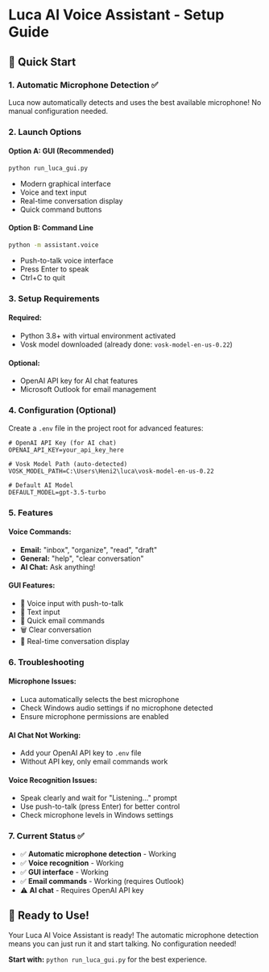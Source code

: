 # Luca AI Voice Assistant - Setup Guide

## 🚀 Quick Start

### 1. **Automatic Microphone Detection** ✅
Luca now automatically detects and uses the best available microphone! No manual configuration needed.

### 2. **Launch Options**

#### **Option A: GUI (Recommended)**
```bash
python run_luca_gui.py
```
- Modern graphical interface
- Voice and text input
- Real-time conversation display
- Quick command buttons

#### **Option B: Command Line**
```bash
python -m assistant.voice
```
- Push-to-talk voice interface
- Press Enter to speak
- Ctrl+C to quit

### 3. **Setup Requirements**

#### **Required:**
- Python 3.8+ with virtual environment activated
- Vosk model downloaded (already done: `vosk-model-en-us-0.22`)

#### **Optional:**
- OpenAI API key for AI chat features
- Microsoft Outlook for email management

### 4. **Configuration (Optional)**

Create a `.env` file in the project root for advanced features:

```env
# OpenAI API Key (for AI chat)
OPENAI_API_KEY=your_api_key_here

# Vosk Model Path (auto-detected)
VOSK_MODEL_PATH=C:\Users\Heni2\luca\vosk-model-en-us-0.22

# Default AI Model
DEFAULT_MODEL=gpt-3.5-turbo
```

### 5. **Features**

#### **Voice Commands:**
- **Email:** "inbox", "organize", "read", "draft"
- **General:** "help", "clear conversation"
- **AI Chat:** Ask anything!

#### **GUI Features:**
- 🎤 Voice input with push-to-talk
- 💬 Text input
- 📧 Quick email commands
- 🗑️ Clear conversation
- 📱 Real-time conversation display

### 6. **Troubleshooting**

#### **Microphone Issues:**
- Luca automatically selects the best microphone
- Check Windows audio settings if no microphone detected
- Ensure microphone permissions are enabled

#### **AI Chat Not Working:**
- Add your OpenAI API key to `.env` file
- Without API key, only email commands work

#### **Voice Recognition Issues:**
- Speak clearly and wait for "Listening..." prompt
- Use push-to-talk (press Enter) for better control
- Check microphone levels in Windows settings

### 7. **Current Status** ✅

- ✅ **Automatic microphone detection** - Working
- ✅ **Voice recognition** - Working  
- ✅ **GUI interface** - Working
- ✅ **Email commands** - Working (requires Outlook)
- ⚠️ **AI chat** - Requires OpenAI API key

## 🎯 Ready to Use!

Your Luca AI Voice Assistant is ready! The automatic microphone detection means you can just run it and start talking. No configuration needed!

**Start with:** `python run_luca_gui.py` for the best experience.
